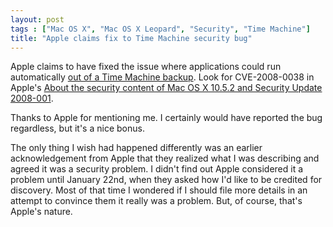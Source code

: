 ```yaml
---
layout: post
tags : ["Mac OS X", "Mac OS X Leopard", "Security", "Time Machine"]
title: "Apple claims fix to Time Machine security bug"
---
```

Apple claims to have fixed the issue where applications could run automatically [out of a Time Machine backup][1]. Look for CVE-2008-0038 in Apple's [About the security content of Mac OS X 10.5.2 and Security Update 2008-001][2].

[1]: /2007/11/mac-os-x-runs-deleted-applications/
[2]: http://docs.info.apple.com/article.html?artnum=307430

<!--more-->

Thanks to Apple for mentioning me. I certainly would have reported the bug regardless, but it's a nice bonus.

The only thing I wish had happened differently was an earlier acknowledgement from Apple that they realized what I was describing and agreed it was a security problem. I didn't find out Apple considered it a problem until January 22nd, when they asked how I'd like to be credited for discovery. Most of that time I wondered if I should file more details in an attempt to convince them it really was a problem. But, of course, that's Apple's nature.
